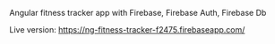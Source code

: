 Angular fitness tracker app with Firebase, Firebase Auth, Firebase Db

Live version: https://ng-fitness-tracker-f2475.firebaseapp.com/
